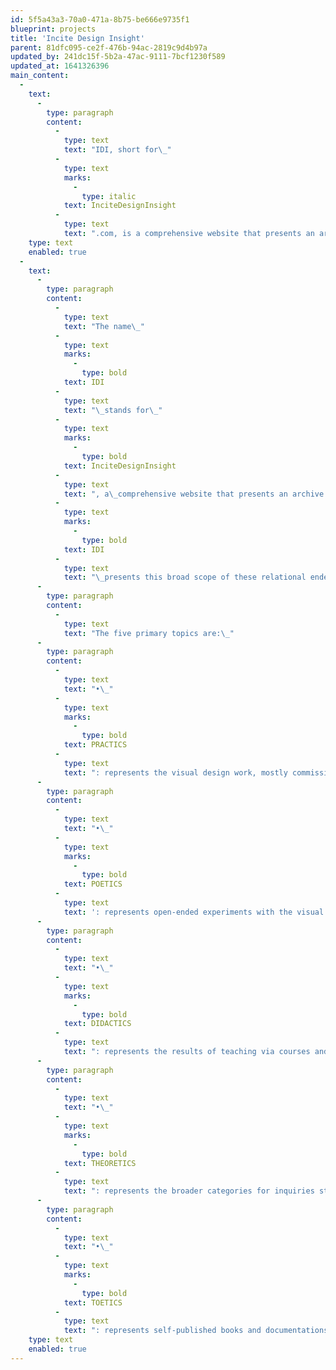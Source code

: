```yaml
---
id: 5f5a43a3-70a0-471a-8b75-be666e9735f1
blueprint: projects
title: 'Incite Design Insight'
parent: 81dfc095-ce2f-476b-94ac-2819c9d4b97a
updated_by: 241dc15f-5b2a-47ac-9111-7bcf1230f589
updated_at: 1641326396
main_content:
  -
    text:
      -
        type: paragraph
        content:
          -
            type: text
            text: "IDI, short for\_"
          -
            type: text
            marks:
              -
                type: italic
            text: InciteDesignInsight
          -
            type: text
            text: ".com, is a comprehensive website that presents an archive of design work under the actions and auspices of Tom Ockerse since 1965.\_"
    type: text
    enabled: true
  -
    text:
      -
        type: paragraph
        content:
          -
            type: text
            text: "The name\_"
          -
            type: text
            marks:
              -
                type: bold
            text: IDI
          -
            type: text
            text: "\_stands for\_"
          -
            type: text
            marks:
              -
                type: bold
            text: InciteDesignInsight
          -
            type: text
            text: ", a\_comprehensive website that presents an archive of visual communication design work.\_The site is\_an archive of work as the results from various endeavors developed and experienced by Tom Ockerse since he started his design practice, experimental work in 1965, follow also by his teaching of design starting in 1967.\_"
          -
            type: text
            marks:
              -
                type: bold
            text: IDI
          -
            type: text
            text: "\_presents this broad scope of these relational endeavors under five major topics representing the range from the practical to theoretical. Due to the vast amount of work to become archived this site will continually be updated as more of the work becomes available.\_The site will also expand to share related works by those who collaborated with Tom.\_"
      -
        type: paragraph
        content:
          -
            type: text
            text: "The five primary topics are:\_"
      -
        type: paragraph
        content:
          -
            type: text
            text: "•\_"
          -
            type: text
            marks:
              -
                type: bold
            text: PRACTICS
          -
            type: text
            text: ": represents the visual design work, mostly commissioned to serve clients and audiences, albeit not limited to these practical aspects.\L"
      -
        type: paragraph
        content:
          -
            type: text
            text: "•\_"
          -
            type: text
            marks:
              -
                type: bold
            text: POETICS
          -
            type: text
            text: ': represents open-ended experiments with the visual language in search of their poetic potential in the use of visual forms, structures, and how these are experienced.'
      -
        type: paragraph
        content:
          -
            type: text
            text: "•\_"
          -
            type: text
            marks:
              -
                type: bold
            text: DIDACTICS
          -
            type: text
            text: ": represents the results of teaching via courses and assignments that searched deeper into design and the use of the “verbivocovisual” of communication to serve its potentials.\L"
      -
        type: paragraph
        content:
          -
            type: text
            text: "•\_"
          -
            type: text
            marks:
              -
                type: bold
            text: THEORETICS
          -
            type: text
            text: ": represents the broader categories for inquiries stimulated by the work itself and/or by literary and scholarly sources also in search of the principles for meaning, ethics, and value.\_"
      -
        type: paragraph
        content:
          -
            type: text
            text: "•\_"
          -
            type: text
            marks:
              -
                type: bold
            text: TOETICS
          -
            type: text
            text: ": represents self-published books and documentations to share work that conventional outlets (publishers, galleries, etc.) found inappropriate.\L"
    type: text
    enabled: true
---
```

